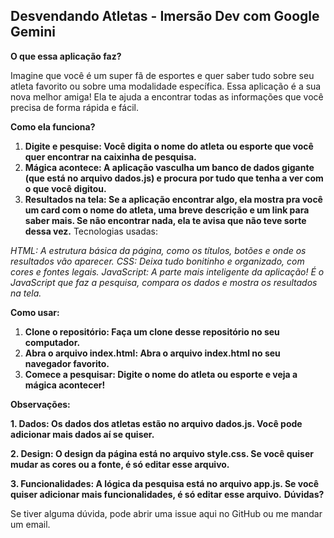 ## Desvendando Atletas - Imersão Dev com Google Gemini 
**O que essa aplicação faz?**

Imagine que você é um super fã de esportes e quer saber tudo sobre seu atleta favorito ou sobre uma modalidade específica. Essa aplicação é a sua nova melhor amiga! Ela te ajuda a encontrar todas as informações que você precisa de forma rápida e fácil.

**Como ela funciona?**

1. **Digite e pesquise: Você digita o nome do atleta ou esporte que você quer encontrar na caixinha de pesquisa.**
2. **Mágica acontece: A aplicação vasculha um banco de dados gigante (que está no arquivo dados.js) e procura por tudo que tenha a ver com o que você digitou.**
3. **Resultados na tela: Se a aplicação encontrar algo, ela mostra pra você um card com o nome do atleta, uma breve descrição e um link para saber mais. Se não encontrar nada, ela te avisa que não teve sorte dessa vez.**
Tecnologias usadas:

*HTML: A estrutura básica da página, como os títulos, botões e onde os resultados vão aparecer.*
*CSS: Deixa tudo bonitinho e organizado, com cores e fontes legais.*
*JavaScript: A parte mais inteligente da aplicação! É o JavaScript que faz a pesquisa, compara os dados e mostra os resultados na tela.*

**Como usar:**

1. **Clone o repositório: Faça um clone desse repositório no seu computador.**
2. **Abra o arquivo index.html: Abra o arquivo index.html no seu navegador favorito.**
3. **Comece a pesquisar: Digite o nome do atleta ou esporte e veja a mágica acontecer!**

**Observações:**

**1. Dados: Os dados dos atletas estão no arquivo dados.js. Você pode adicionar mais dados aí se quiser.**

**2. Design: O design da página está no arquivo style.css. Se você quiser mudar as cores ou a fonte, é só editar esse arquivo.**

**3. Funcionalidades: A lógica da pesquisa está no arquivo app.js. Se você quiser adicionar mais funcionalidades, é só editar esse arquivo.**
**Dúvidas?**

Se tiver alguma dúvida, pode abrir uma issue aqui no GitHub ou me mandar um email.
